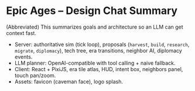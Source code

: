 # Epic Ages – Design Chat Summary
(Abbreviated) This summarizes goals and architecture so an LLM can get context fast.

- Server: authoritative sim (tick loop), proposals (`harvest`, `build`, `research`, `migrate`, `diplomacy`), tech tree, era transitions, neighbor AI, diplomacy events.
- LLM planner: OpenAI-compatible with tool calling + naive fallback.
- Client: React + PixiJS, era tile atlas, HUD, intent box, neighbors panel, touch pan/zoom.
- Assets: favicon (caveman face), logo splash.
